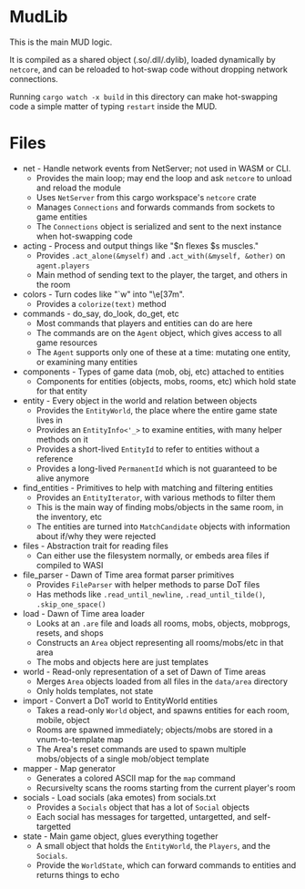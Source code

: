# MudLib

This is the main MUD logic.

It is compiled as a shared object (.so/.dll/.dylib), loaded dynamically by `netcore`, and can be reloaded to hot-swap code without dropping network connections.

Running `cargo watch -x build` in this directory can make hot-swapping code a simple matter of typing `restart` inside the MUD.

# Files

* net - Handle network events from NetServer; not used in WASM or CLI.
  * Provides the main loop; may end the loop and ask `netcore` to unload and reload the module
  * Uses `NetServer` from this cargo workspace's `netcore` crate
  * Manages `Connections` and forwards commands from sockets to game entities
  * The `Connections` object is serialized and sent to the next instance when hot-swapping code
* acting - Process and output things like "$n flexes $s muscles."
  * Provides `.act_alone(&myself)` and `.act_with(&myself, &other)` on `agent.players`
  * Main method of sending text to the player, the target, and others in the room
* colors - Turn codes like "`w" into "\e[37m".
  * Provides a `colorize(text)` method
* commands - do_say, do_look, do_get, etc
  * Most commands that players and entities can do are here
  * The commands are on the `Agent` object, which gives access to all game resources
  * The `Agent` supports only one of these at a time: mutating one entity, or examining many entities
* components - Types of game data (mob, obj, etc) attached to entities
  * Components for entities (objects, mobs, rooms, etc) which hold state for that entity
* entity - Every object in the world and relation between objects
  * Provides the `EntityWorld`, the place where the entire game state lives in
  * Provides an `EntityInfo<'_>` to examine entities, with many helper methods on it
  * Provides a short-lived `EntityId` to refer to entities without a reference
  * Provides a long-lived `PermanentId` which is not guaranteed to be alive anymore
* find_entities - Primitives to help with matching and filtering entities
  * Provides an `EntityIterator`, with various methods to filter them
  * This is the main way of finding mobs/objects in the same room, in the inventory, etc
  * The entities are turned into `MatchCandidate` objects with information about if/why they were rejected
* files - Abstraction trait for reading files
  * Can either use the filesystem normally, or embeds area files if compiled to WASI
* file_parser - Dawn of Time area format parser primitives
  * Provides `FileParser` with helper methods to parse DoT files
  * Has methods like `.read_until_newline`, `.read_until_tilde()`, `.skip_one_space()`
* load - Dawn of Time area loader
  * Looks at an `.are` file and loads all rooms, mobs, objects, mobprogs, resets, and shops
  * Constructs an `Area` object representing all rooms/mobs/etc in that area
  * The mobs and objects here are just templates
* world - Read-only representation of a set of Dawn of Time areas
  * Merges `Area` objects loaded from all files in the `data/area` directory
  * Only holds templates, not state
* import - Convert a DoT world to EntityWorld entities
  * Takes a read-only `World` object, and spawns entities for each room, mobile, object
  * Rooms are spawned immediately; objects/mobs are stored in a vnum-to-template map
  * The Area's reset commands are used to spawn multiple mobs/objects of a single mob/object template
* mapper - Map generator
  * Generates a colored ASCII map for the `map` command
  * Recursivelty scans the rooms starting from the current player's room
* socials - Load socials (aka emotes) from socials.txt
  * Provides a `Socials` object that has a lot of `Social` objects
  * Each social has messages for targetted, untargetted, and self-targetted
* state - Main game object, glues everything together
  * A small object that holds the `EntityWorld`, the `Players`, and the `Socials`.
  * Provide the `WorldState`, which can forward commands to entities and returns things to echo
